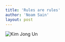 ```yaml
---
title: 'Rules are rules'
author: 'Noam Sain'
layout: post
---
```


![Kim Jong Un](/assets/2013-04-kim-jong-un.jpg)